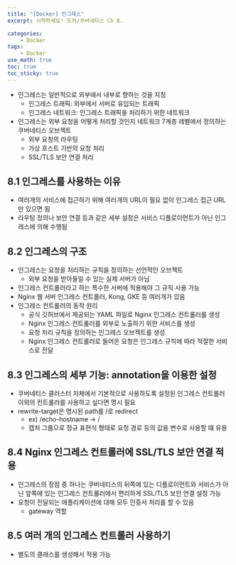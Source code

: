 ```yaml
--- 
title: "[Docker] 인그레스"
excerpt: 시작하세요! 도커/쿠버네티스 Ch 8.

categories:
    - Docker
tags:
    - Docker
use_math: true
toc: true
toc_sticky: true
---
```


- 인그레스는 일반적으로 외부에서 내부로 향하는 것을 지칭
    - 인그레스 트래픽: 외부에서 서버로 유입되는 트래픽
    - 인그레스 네트워크: 인그레스 트래픽을 처리하기 위한 네트워크 
- 인그레스는 외부 요청을 어떻게 처리할 것인지 네트워크 7계층 레벨에서 정의하는 쿠버네티스 오브젝트
    - 외부 요청의 라우팅
    - 가상 호스트 기반의 요청 처리
    - SSL/TLS 보안 연결 처리

## 8.1 인그레스를 사용하는 이유
- 여러개의 서비스에 접근하기 위해 여러개의 URL이 필요 없이 인그레스 접근 URL만 있으면 됨
- 라우팅 정의나 보안 연결 등과 같은 세부 설정은 서비스 디플로이먼트가 아닌 인그레스에 의해 수행됨

## 8.2 인그레스의 구조
- 인그레스는 요청을 처리하는 규칙을 정의하는 선언적인 오브젝트
    - 외부 요청을 받아들일 수 있는 실제 서버가 아님
- 인그레스 컨트롤러라고 하는 특수한 서버에 적용해야 그 규칙 사용 가능
- Nginx 웹 서버 인그레스 컨트롤러, Kong, GKE 등 여러개가 있음
- 인그레스 컨트롤러의 동작 원리
    - 공식 깃허브에서 제공되는 YAML 파일로 Nginx 인그레스 컨트롤러를 생성
    - Nginx 인그레스 컨트롤러를 외부로 노출하기 위한 서비스를 생성
    - 요청 처리 규칙을 정의하는 인그레스 오브젝트를 생성
    - Nginx 인그레스 컨트롤러로 들어온 요청은 인그레스 규칙에 따라 적절한 서비스로 전달

## 8.3 인그레스의 세부 기능: annotation을 이용한 설정
- 쿠버네티스 클러스터 자체에서 기본적으로 사용하도록 설정된 인그레스 컨트롤러 이외의 컨트롤러를 사용하고 싶다면 명시 필요
- rewrite-target은 명시된 path를 /로 redirect
    - ex) /echo-hostname -> /
    - 캡처 그룹으로 정규 표현식 형태로 요청 경로 등의 값을 변수로 사용할 떄 유용

## 8.4 Nginx 인그레스 컨트롤러에 SSL/TLS 보안 연결 적용
- 인그레스의 장점 중 하나는 쿠버네티스의 뒤쪽에 있는 디플로이먼트와 서비스가 아닌 앞쪽에 있는 인그레스 컨트롤러에서 편리하게 SSL/TLS 보안 연결 설정 가능
- 요청이 전달되는 애플리케이션에 대해 모두 인증서 처리를 할 수 있음
    - gateway 역할

## 8.5 여러 개의 인그레스 컨트롤러 사용하기
- 별도의 클래스를 생성해서 적용 가능